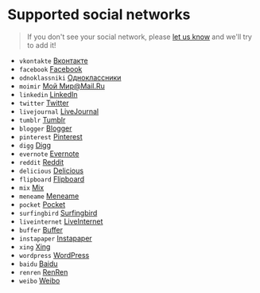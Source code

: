 # Supported social networks

> If you don't see your social network, please [let us know](https://github.com/koddr/vue-goodshare/issues/new) and we'll try to add it!

- `vkontakte` [Вконтакте](http://vk.com)
- `facebook` [Facebook](http://facebook.com)
- `odnoklassniki` [Одноклассники](http://ok.ru)
- `moimir` [Мой Мир@Mail.Ru](http://my.mail.ru)
- `linkedin` [LinkedIn](http://linkedin.com)
- `twitter` [Twitter](http://twitter.com)
- `livejournal` [LiveJournal](http://livejournal.com)
- `tumblr` [Tumblr](http://tumblr.com)
- `blogger` [Blogger](http://blogger.com)
- `pinterest` [Pinterest](http://pinterest.com)
- `digg` [Digg](http://digg.com)
- `evernote` [Evernote](http://evernote.com)
- `reddit` [Reddit](http://reddit.com)
- `delicious` [Delicious](http://www.delicious.com)
- `flipboard` [Flipboard](http://www.flipboard.com)
- `mix` [Mix](http://www.mix.com)
- `meneame` [Meneame](https://meneame.net)
- `pocket` [Pocket](https://getpocket.com)
- `surfingbird` [Surfingbird](http://surfingbird.ru)
- `liveinternet` [LiveInternet](http://liveinternet.ru)
- `buffer` [Buffer](http://buffer.com)
- `instapaper` [Instapaper](http://www.instapaper.com)
- `xing` [Xing](http://www.xing.com)
- `wordpress` [WordPress](http://www.wordpress.com)
- `baidu` [Baidu](http://www.baidu.com)
- `renren` [RenRen](http://www.renren.com)
- `weibo` [Weibo](http://www.weibo.com)
